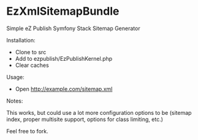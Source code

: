 EzXmlSitemapBundle
==================

Simple eZ Publish Symfony Stack Sitemap Generator

Installation:

 * Clone to src
 * Add to ezpublish/EzPublishKernel.php
 * Clear caches

Usage:

 * Open http://example.com/sitemap.xml

Notes:

This works, but could use a lot more configuration options to be (sitemap index, proper multisite support, options for class limiting, etc.)

Feel free to fork.